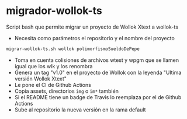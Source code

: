 # migrador-wollok-ts

Script bash que permite migrar un proyecto de Wollok Xtext a wollok-ts

- Necesita como parámetros el repositorio y el nombre del proyecto

```bash
migrar-wollok-ts.sh wollok polimorfismoSueldoDePepe
```

- Toma en cuenta colisiones de archivos wtest y wpgm que se llamen igual que los wlk y los renombra
- Genera un tag "v1.0" en el proyecto de Wollok con la leyenda "Ultima versión Wollok Xtext"
- Le pone el CI de Github Actions
- Copia assets, directorios `img` o `im*` también
- Si el README tiene un badge de Travis lo reemplaza por el de Github Actions
- Sube al repositorio la nueva versión en la rama default

